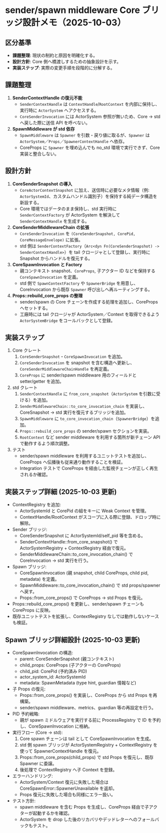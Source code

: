 # sender/spawn middleware Core ブリッジ設計メモ（2025-10-03）

## 区分基準
- **課題整理**: 現状の制約と原因を明確化する。
- **設計方針**: Core 側へ橋渡しするための抽象設計を示す。
- **実装ステップ**: 実際の変更手順を段階的に分解する。

## 課題整理
1. **SenderContextHandle の復元不能**  
   - `SenderContextHandle` は `ContextHandle`/`RootContext` を内部に保持し、実行時に `ActorSystem` へアクセスする。  
   - `CoreSenderInvocation` には ActorSystem 参照が無いため、Core → std へ戻した際に送信 API を呼べない。
2. **SpawnMiddleware が std 依存**  
   - `SpawnMiddleware` は `Spawner` を引数・戻り値に取るが、`Spawner` は `ActorSystem`／`Props`／`SpawnerContextHandle` へ依存。  
   - CoreProps に `Spawner` を埋め込んでも no_std 環境で実行できず、Core 実装と整合しない。

## 設計方針
1. **CoreSenderSnapshot の導入**  
   - `CoreActorContextSnapshot` に加え、送信時に必要なメタ情報（例: `ActorSystemId`、カスタムハンドル識別子）を保持する純データ構造を新設する。  
   - Core 環境ではデータのまま保持し、std 実行時に `SenderContextFactory` が ActorSystem を解決して `SenderContextHandle` を生成する。
2. **CoreSenderMiddlewareChain の拡張**  
   - `CoreSenderInvocation` を `(CoreSenderSnapshot, CorePid, CoreMessageEnvelope)` に拡張。  
   - std 側は `SenderContextFactory`（`Arc<dyn Fn(CoreSenderSnapshot) -> SenderContextHandle>`）を tail クロージャとして登録し、実行時に Snapshot からハンドルを復元する。
3. **CoreSpawnInvocation と Factory**  
   - 親コンテキスト snapshot、`CoreProps`, 子アクター ID などを保持する `CoreSpawnInvocation` を定義。  
   - std 側で `SpawnContextFactory` や `SpawnerBridge` を用意し、CoreInvocation から既存 `Spawner` 呼び出しへ再ルーティングする。
4. **Props::rebuild_core_props の整理**  
   - sender/spawn の Core チェーンを作成する処理を追加し、CoreProps へセットする。  
   - 工廠時には tail クロージャが ActorSystem／Context を取得できるよう `ActorSystemBridge` をコールバックとして登録。

## 実装ステップ
1. Core クレート
   1. `CoreSenderSnapshot`・`CoreSpawnInvocation` を追加。  
   2. `CoreSenderInvocation` を snapshot を含む構造へ更新し、`CoreSenderMiddlewareChainHandle` を再定義。  
   3. `CoreProps` に sender/spawn middleware 用のフィールドと setter/getter を追加。
2. std クレート
   1. `SenderContextHandle` に `from_core_snapshot`（`ActorSystem` を引数に受ける）を追加。  
   2. `SenderMiddlewareChain::to_core_invocation_chain` を実装し、CoreSnapshot → std 実行を復元するブリッジを追加。  
   3. `SpawnMiddleware` に `to_core_invocation_chain`（`SpawnerBridge`）を追加。  
   4. `Props::rebuild_core_props` の sender/spawn セクションを実装。  
   5. `RootContext` など sender middleware を利用する箇所が新チェーン API で動作するよう順次調整。
3. テスト
   - sender/spawn middleware を利用するユニットテストを追加し、CoreProps へ伝播後も従来通り動作することを検証。  
   - Integration テストで CoreProps を経由した監視チェーンが正しく再生されるか確認。


## 実装ステップ詳細 (2025-10-03 更新)

- ContextRegistry を追加:
  - ActorSystemId と CorePid の組をキーに Weak Context を管理。
  - ContextHandle/RootContext がスコープに入る際に登録、ドロップ時に解除。
- Sender ブリッジ:
  - CoreSenderSnapshot に ActorSystemId/self_pid 等を含める。
  - SenderContextHandle::from_core_snapshot() で ActorSystemRegistry + ContextRegistry 経由で復元。
  - SenderMiddlewareChain::to_core_invocation_chain() で CoreInvocation -> std 実行を行う。
- Spawn ブリッジ:
  - CoreSpawnInvocation (親 snapshot, child CoreProps, child pid, metadata) を定義。
  - SpawnMiddleware::to_core_invocation_chain() で std props/spawner へ戻す。
  - Props::from_core_props() で CoreProps -> std Props を復元。
- Props::rebuild_core_props() を更新し、sender/spawn チェーンも CoreProps に反映。
- 既存ユニットテストを拡張し、ContextRegistry なしでは動作しないケースも検証。

## Spawn ブリッジ詳細設計 (2025-10-03 更新)

- CoreSpawnInvocation の構造:
  - parent: CoreSenderSnapshot (親コンテキスト)
  - child_props: CoreProps (子アクターの CoreProps)
  - child_pid: CorePid (予約済み PID)
  - actor_system_id: ActorSystemId
  - metadata: SpawnMetadata (type hint, guardian 情報など)
- 子 Props の復元:
  - Props::from_core_props() を実装し、CoreProps から std Props を再構築。
  - sender/spawn middleware、metrics、guardian 等の再設定を行う。
- PID 予約戦略:
  - 親が spawn ミドルウェアを実行する前に ProcessRegistry で ID を予約し、CoreSpawnInvocation に格納。
- 実行フロー (Core -> std):
  1. Core spawn チェーンは tail として CoreSpawnInvocation を生成。
  2. std 側 spawn ブリッジが ActorSystemRegistry + ContextRegistry を使って SpawnerContextHandle を復元。
  3. Props::from_core_props(child_props) で std Props を復元し、既存 Spawner に委譲。
  4. 後処理で ContextRegistry へ子 Context を登録。
- エラーハンドリング:
  - ActorSystem/Context 復元に失敗した場合は CoreSpawnError::SpawnerUnavailable を返却。
  - Props 復元に失敗した場合も同様にエラー扱い。
- テスト方針:
  - spawn middleware を含む Props を生成し、CoreProps 経由で子アクターが起動するかを確認。
  - ActorSystem を drop した後のリカバリやデッドレターへのフォールバックもテスト。
